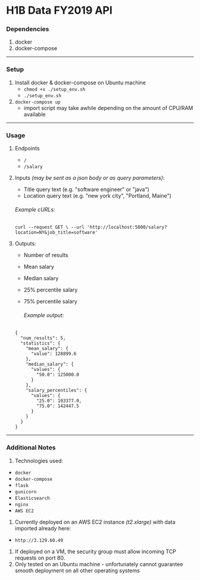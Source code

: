 # H1B Data FY2019 API

### Dependencies

1. docker
1. docker-compose

---

### Setup

1. Install docker & docker-compose on Ubuntu machine
    - `chmod +x ./setup_env.sh`
    - `./setup_env.sh`
1. `docker-compose up`
    - import script may take awhile depending on the amount of CPU/RAM available

---

### Usage

1.  Endpoints
    -   `/`
    -   `/salary`
1.  Inputs _(may be sent as a json body or as query parameters)_:

    -   Title query text (e.g. "software engineer" or "java")
    -   Location query text (e.g. "new york city", "Portland, Maine")

    ###### Example cURLs:

    ```
    curl --request GET \ --url 'http://localhost:5000/salary?location=NY&job_title=software'
    ```

1.  Outputs:

    -   Number of results
    -   Mean salary
    -   Median salary
    -   25% percentile salary
    -   75% percentile salary

        ###### Example output:

    ```
    {
      "num_results": 5,
      "statistics": {
        "mean_salary": {
          "value": 128899.6
        },
        "median_salary": {
          "values": {
            "50.0": 125000.0
          }
        },
        "salary_percentiles": {
          "values": {
            "25.0": 103377.0,
            "75.0": 142447.5
          }
        }
      }
    }
    ```

---

### Additional Notes

1. Technologies used:

-   `docker`
-   `docker-compose`
-   `flask`
-   `gunicorn`
-   `Elasticsearch`
-   `nginx`
-   `AWS EC2`

1. Currently deployed on an AWS EC2 instance _(t2.xlarge)_ with data imported already here:

-   `http://3.129.60.49`

1. If deployed on a VM, the security group must allow incoming TCP requests on port 80.
1. Only tested on an Ubuntu machine - unfortunately cannot guarantee smooth deployment on all other operating systems
